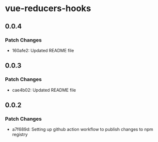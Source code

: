 # vue-reducers-hooks

## 0.0.4

### Patch Changes

- 160afe2: Updated README file

## 0.0.3

### Patch Changes

- cae4b02: Updated README file

## 0.0.2

### Patch Changes

- a7f689d: Setting up github action workflow to publish changes to npm registry
